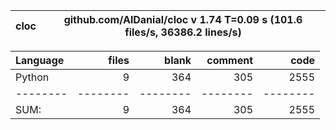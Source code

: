 cloc|github.com/AlDanial/cloc v 1.74  T=0.09 s (101.6 files/s, 36386.2 lines/s)
--- | ---

Language|files|blank|comment|code
:-------|-------:|-------:|-------:|-------:
Python|9|364|305|2555
--------|--------|--------|--------|--------
SUM:|9|364|305|2555
